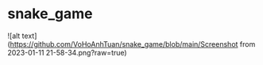 # snake_game

![alt text](https://github.com/VoHoAnhTuan/snake_game/blob/main/Screenshot from 2023-01-11 21-58-34.png?raw=true)
